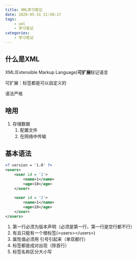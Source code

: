 ```yaml
---
title: XML学习笔记
date: 2020-05-31 21:50:17
tags:
	- xml
	- 学习笔记
categories: 
	- 学习笔记
---
```


## 什么是XML

XML(Extensible Markup Language)**可扩展**标记语言

可扩展：标签都是可以自定义的

语法严格

<!--more-->

## 啥用

1. 存储数据
   1. 配置文件
   2. 在网络中传输

## 基本语法

```xml
<? version = '1.0' ?>
<users>
	<user id = '1'>
        <name>1</name>
        <age>18</age>
    </user>
    
    <user id = '2'>
        <name>1</name>
        <age>18</age>
    </user>
</users>
```

1. 第一行必须为版本声明（必须是第一行，第一行是空行都不行）
2. 有且只能有一个根标签(\<users>\</users>)
3. 属性值必须用 引号引起来（单双都行）
4. 标签都是成对出现（除首行）
5. 标签名称区分大小写

